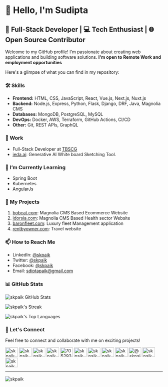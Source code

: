 # 👋 Hello, I'm Sudipta

## 🚀 Full-Stack Developer | 💻 Tech Enthusiast | 🌐 Open Source Contributor

Welcome to my GitHub profile! I'm passionate about creating web applications and building software solutions. **I'm open to Remote Work and employment opportunities**

Here's a glimpse of what you can find in my repository:

### 🛠️ Skills
- **Frontend:** HTML, CSS, JavaScript, React, Vue.js, Next.js, Nuxt.js
- **Backend:** Node.js, Express, Python, Flask, Django, DRF, Java, Magnolia CMS
- **Databases:** MongoDB, PostgreSQL, MySQL
- **DevOps:** Docker, AWS, Terraform, GitHub Actions, CI/CD
- **Other:** Git, REST APIs, GraphQL

### 💼 Work
- Full-Stack Developer at [TBSCG](https://tbscg.com)
- [jeda.ai](https://jeda.ai): Generative AI White board Sketching Tool.

### 🌱 I’m Currently Learning
- Spring Boot
- Kubernetes
- AngularJs

### 📂 My Projects
1. [bobcat.com](http://bobcat.com): Magnolia CMS Based Ecommerce Website
2. [idorsia.com](https://www.idorsia.com): Magnolia CMS Based Health sector Website
3. [baronfleet.com](https://baronfleet.com): Luxury fleet Management application
4. [rentbyowner.com](https://rentbyowner.com): Travel website

### 📫 How to Reach Me
- LinkedIn: [@skpaik](https://www.linkedin.com/in/skpaik)
- Twitter: [@skpaik](https://twitter.com/skpaik)
- Facebook: [@skpaik](https://facebook.com/skpaik)
- Email: sdiptapaik@gmail.com

### 📊 GitHub Stats
![skpaik GitHub Stats](https://github-readme-stats.vercel.app/api?username=skpaik&show_icons=true)

![skpaik's Streak](https://github-readme-streak-stats.herokuapp.com/?user=skpaik&theme=macos&hide_border=true)

![skpaik's Top Languages](https://github-readme-stats.vercel.app/api/top-langs/?username=skpaik&theme=macos&show_icons=true&hide_border=true&layout=compact)

### 🤝 Let's Connect
Feel free to connect and collaborate with me on exciting projects!

<a href="https://codepen.io/skpaik" target="blank"><img  src="https://cdn.jsdelivr.net/npm/simple-icons@3.0.1/icons/codepen.svg" alt="skpaik" height="30" width="40" /></a>
<a href="https://dev.to/skpaik" target="blank"><img  src="https://cdn.jsdelivr.net/npm/simple-icons@3.0.1/icons/dev-dot-to.svg" alt="skpaik" height="30" width="40" /></a>
<a href="https://twitter.com/skpaik" target="blank"><img  src="https://cdn.jsdelivr.net/npm/simple-icons@3.0.1/icons/twitter.svg" alt="skpaik" height="30" width="40" /></a>
<a href="https://linkedin.com/in/skpaik" target="blank"><img  src="https://cdn.jsdelivr.net/npm/simple-icons@3.0.1/icons/linkedin.svg" alt="skpaik" height="30" width="40" /></a>
<a href="https://stackoverflow.com/users/705293/skpaik" target="blank"><img  src="https://cdn.jsdelivr.net/npm/simple-icons@3.0.1/icons/stackoverflow.svg" alt="705293/skpaik" height="30" width="40" /></a>
<a href="https://codesandbox.com/skpaik" target="blank"><img  src="https://cdn.jsdelivr.net/npm/simple-icons@3.0.1/icons/codesandbox.svg" alt="skpaik" height="30" width="40" /></a>
<a href="https://fb.com/skpaik" target="blank"><img  src="https://cdn.jsdelivr.net/npm/simple-icons@3.0.1/icons/facebook.svg" alt="skpaik" height="30" width="40" /></a>
<a href="https://instagram.com/skpaik" target="blank"><img  src="https://cdn.jsdelivr.net/npm/simple-icons@3.0.1/icons/instagram.svg" alt="skpaik" height="30" width="40" /></a>
<a href="https://dribbble.com/skpaik" target="blank"><img  src="https://cdn.jsdelivr.net/npm/simple-icons@3.0.1/icons/dribbble.svg" alt="skpaik" height="30" width="40" /></a>
<a href="https://medium.com/@skpaik" target="blank"><img  src="https://cdn.jsdelivr.net/npm/simple-icons@3.0.1/icons/medium.svg" alt="@skpaik" height="30" width="40" /></a>
<a href="https://www.youtube.com/c/skpaik" target="blank"><img  src="https://cdn.jsdelivr.net/npm/simple-icons@3.0.1/icons/youtube.svg" alt="skpaik" height="30" width="40" /></a>
<a href="https://www.hackerrank.com/skpaik" target="blank"><img  src="https://cdn.jsdelivr.net/npm/simple-icons@3.0.1/icons/hackerrank.svg" alt="skpaik" height="30" width="40" /></a>

---
<p align="left"> <img src="https://komarev.com/ghpvc/?username=skpaik&label=Profile%20views&color=0e75b6&style=flat" alt="skpaik" /> </p>